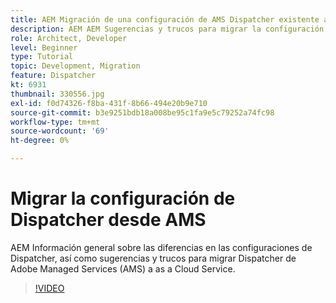 ```yaml
---
title: AEM Migración de una configuración de AMS Dispatcher existente a la configuración as a Cloud Service de la
description: AEM AEM Sugerencias y trucos para migrar la configuración de Dispatcher de la plataforma de trabajo de Dispatcher de Adobe Managed Services (AMS) a la configuración de Dispatcher de la plataforma de trabajo de la plataforma de trabajo de Adobe () a la as a Cloud Service.
role: Architect, Developer
level: Beginner
type: Tutorial
topic: Development, Migration
feature: Dispatcher
kt: 6931
thumbnail: 330556.jpg
exl-id: f0d74326-f8ba-431f-8b66-494e20b9e710
source-git-commit: b3e9251bdb18a008be95c1fa9e5c79252a74fc98
workflow-type: tm+mt
source-wordcount: '69'
ht-degree: 0%

---
```


# Migrar la configuración de Dispatcher desde AMS

AEM Información general sobre las diferencias en las configuraciones de Dispatcher, así como sugerencias y trucos para migrar Dispatcher de Adobe Managed Services (AMS) a as a Cloud Service.

>[!VIDEO](https://video.tv.adobe.com/v/330556?quality=12&learn=on)
